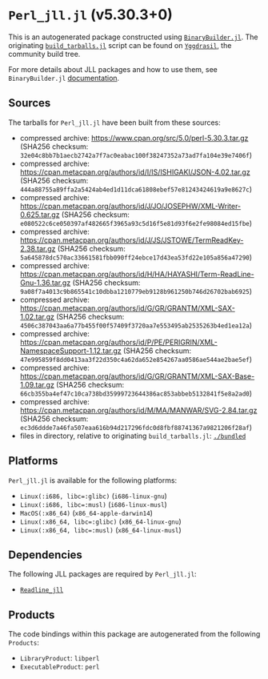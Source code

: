 # `Perl_jll.jl` (v5.30.3+0)

This is an autogenerated package constructed using [`BinaryBuilder.jl`](https://github.com/JuliaPackaging/BinaryBuilder.jl). The originating [`build_tarballs.jl`](https://github.com/JuliaPackaging/Yggdrasil/blob/9fb2e1707da26954243843aa7663b6cce7268538/P/Perl/build_tarballs.jl) script can be found on [`Yggdrasil`](https://github.com/JuliaPackaging/Yggdrasil/), the community build tree.

For more details about JLL packages and how to use them, see `BinaryBuilder.jl` [documentation](https://juliapackaging.github.io/BinaryBuilder.jl/dev/jll/).

## Sources

The tarballs for `Perl_jll.jl` have been built from these sources:

* compressed archive: https://www.cpan.org/src/5.0/perl-5.30.3.tar.gz (SHA256 checksum: `32e04c8bb7b1aecb2742a7f7ac0eabac100f38247352a73ad7fa104e39e7406f`)
* compressed archive: https://cpan.metacpan.org/authors/id/I/IS/ISHIGAKI/JSON-4.02.tar.gz (SHA256 checksum: `444a88755a89ffa2a5424ab4ed1d11dca61808ebef57e81243424619a9e8627c`)
* compressed archive: https://cpan.metacpan.org/authors/id/J/JO/JOSEPHW/XML-Writer-0.625.tar.gz (SHA256 checksum: `e080522c6ce050397af482665f3965a93c5d16f5e81d93f6e2fe98084ed15fbe`)
* compressed archive: https://cpan.metacpan.org/authors/id/J/JS/JSTOWE/TermReadKey-2.38.tar.gz (SHA256 checksum: `5a645878dc570ac33661581fbb090ff24ebce17d43ea53fd22e105a856a47290`)
* compressed archive: https://cpan.metacpan.org/authors/id/H/HA/HAYASHI/Term-ReadLine-Gnu-1.36.tar.gz (SHA256 checksum: `9a08f7a4013c9b865541c10dbba1210779eb9128b961250b746d26702bab6925`)
* compressed archive: https://cpan.metacpan.org/authors/id/G/GR/GRANTM/XML-SAX-1.02.tar.gz (SHA256 checksum: `4506c387043aa6a77b455f00f57409f3720aa7e553495ab2535263b4ed1ea12a`)
* compressed archive: https://cpan.metacpan.org/authors/id/P/PE/PERIGRIN/XML-NamespaceSupport-1.12.tar.gz (SHA256 checksum: `47e995859f8dd0413aa3f22d350c4a62da652e854267aa0586ae544ae2bae5ef`)
* compressed archive: https://cpan.metacpan.org/authors/id/G/GR/GRANTM/XML-SAX-Base-1.09.tar.gz (SHA256 checksum: `66cb355ba4ef47c10ca738bd35999723644386ac853abbeb5132841f5e8a2ad0`)
* compressed archive: https://cpan.metacpan.org/authors/id/M/MA/MANWAR/SVG-2.84.tar.gz (SHA256 checksum: `ec3d6ddde7a46fa507eaa616b94d217296fdc0d8fbf88741367a9821206f28af`)
* files in directory, relative to originating `build_tarballs.jl`: [`./bundled`](https://github.com/JuliaPackaging/Yggdrasil/tree/9fb2e1707da26954243843aa7663b6cce7268538/P/Perl/bundled)

## Platforms

`Perl_jll.jl` is available for the following platforms:

* `Linux(:i686, libc=:glibc)` (`i686-linux-gnu`)
* `Linux(:i686, libc=:musl)` (`i686-linux-musl`)
* `MacOS(:x86_64)` (`x86_64-apple-darwin14`)
* `Linux(:x86_64, libc=:glibc)` (`x86_64-linux-gnu`)
* `Linux(:x86_64, libc=:musl)` (`x86_64-linux-musl`)

## Dependencies

The following JLL packages are required by `Perl_jll.jl`:

* [`Readline_jll`](https://github.com/JuliaBinaryWrappers/Readline_jll.jl)

## Products

The code bindings within this package are autogenerated from the following `Products`:

* `LibraryProduct`: `libperl`
* `ExecutableProduct`: `perl`
